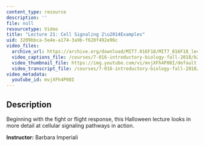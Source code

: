 ```yaml
---
content_type: resource
description: ''
file: null
resourcetype: Video
title: "Lecture 21: Cell Signaling 2\u2014Examples"
uid: 3209bbca-5e4e-a174-3a9b-f620f492e96c
video_files:
  archive_url: https://archive.org/download/MIT7.016F18/MIT7_016F18_lec21_300k.mp4
  video_captions_file: /courses/7-016-introductory-biology-fall-2018/b25adec421375cf8baf479208be147e7_mvjXFh4P08I.vtt
  video_thumbnail_file: https://img.youtube.com/vi/mvjXFh4P08I/default.jpg
  video_transcript_file: /courses/7-016-introductory-biology-fall-2018/cc6807b0807ef9d73f0edd0294f463d6_mvjXFh4P08I.pdf
video_metadata:
  youtube_id: mvjXFh4P08I
---
```


Description
-----------

Beginning with the fight or flight response, this Halloween lecture looks in more detail at cellular signaling pathways in action.

**Instructor:** Barbara Imperiali